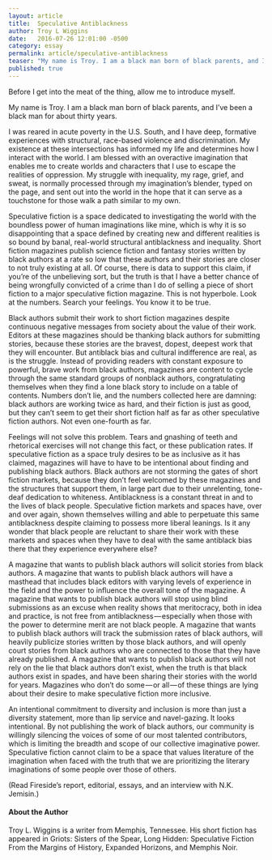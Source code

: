 ```yaml
---
layout: article
title:  Speculative Antiblackness
author: Troy L Wiggins
date:   2016-07-26 12:01:00 -0500
category: essay
permalink: article/speculative-antiblackness
teaser: "My name is Troy. I am a black man born of black parents, and I’ve been a black man for about thirty years."
published: true
---
```

Before I get into the meat of the thing, allow me to introduce myself.

My name is Troy. I am a black man born of black parents, and I’ve been a black man for about thirty years.

I was reared in acute poverty in the U.S. South, and I have deep, formative experiences with structural, race-based violence and discrimination. My existence at these intersections has informed my life and determines how I interact with the world. I am blessed with an overactive imagination that enables me to create worlds and characters that I use to escape the realities of oppression. My struggle with inequality, my rage, grief, and sweat, is normally processed through my imagination’s blender, typed on the page, and sent out into the world in the hope that it can serve as a touchstone for those walk a path similar to my own.

Speculative fiction is a space dedicated to investigating the world with the boundless power of human imaginations like mine, which is why it is so disappointing that a space defined by creating new and different realities is so bound by banal, real-world structural antiblackness and inequality. Short fiction magazines publish science fiction and fantasy stories written by black authors at a rate so low that these authors and their stories are closer to not truly existing at all. Of course, there is data to support this claim, if you’re of the unbelieving sort, but the truth is that I have a better chance of being wrongfully convicted of a crime than I do of selling a piece of short fiction to a major speculative fiction magazine. This is not hyperbole. Look at the numbers. Search your feelings. You know it to be true.

Black authors submit their work to short fiction magazines despite continuous negative messages from society about the value of their work. Editors at these magazines should be thanking black authors for submitting stories, because these stories are the bravest, dopest, deepest work that they will encounter. But antiblack bias and cultural indifference are real, as is the struggle. Instead of providing readers with constant exposure to powerful, brave work from black authors, magazines are content to cycle through the same standard groups of nonblack authors, congratulating themselves when they find a lone black story to include on a table of contents. Numbers don’t lie, and the numbers collected here are damning: black authors are working twice as hard, and their fiction is just as good, but they can’t seem to get their short fiction half as far as other speculative fiction authors. Not even one-fourth as far.

Feelings will not solve this problem. Tears and gnashing of teeth and rhetorical exercises will not change this fact, or these publication rates. If speculative fiction as a space truly desires to be as inclusive as it has claimed, magazines will have to have to be intentional about finding and publishing black authors. Black authors are not storming the gates of short fiction markets, because they don’t feel welcomed by these magazines and the structures that support them, in large part due to their unrelenting, tone-deaf dedication to whiteness. Antiblackness is a constant threat in and to the lives of black people. Speculative fiction markets and spaces have, over and over again, shown themselves willing and able to perpetuate this same antiblackness despite claiming to possess more liberal leanings. Is it any wonder that black people are reluctant to share their work with these markets and spaces when they have to deal with the same antiblack bias there that they experience everywhere else?

A magazine that wants to publish black authors will solicit stories from black authors. A magazine that wants to publish black authors will have a masthead that includes black editors with varying levels of experience in the field and the power to influence the overall tone of the magazine. A magazine that wants to publish black authors will stop using blind submissions as an excuse when reality shows that meritocracy, both in idea and practice, is not free from antiblackness — especially when those with the power to determine merit are not black people. A magazine that wants to publish black authors will track the submission rates of black authors, will heavily publicize stories written by those black authors, and will openly court stories from black authors who are connected to those that they have already published. A magazine that wants to publish black authors will not rely on the lie that black authors don’t exist, when the truth is that black authors exist in spades, and have been sharing their stories with the world for years. Magazines who don’t do some — or all — of these things are lying about their desire to make speculative fiction more inclusive.

An intentional commitment to diversity and inclusion is more than just a diversity statement, more than lip service and navel-gazing. It looks intentional. By not publishing the work of black authors, our community is willingly silencing the voices of some of our most talented contributors, which is limiting the breadth and scope of our collective imaginative power. Speculative fiction cannot claim to be a space that values literature of the imagination when faced with the truth that we are prioritizing the literary imaginations of some people over those of others.

(Read Fireside’s report, editorial, essays, and an interview with N.K. Jemisin.)

#### About the Author
Troy L. Wiggins is a writer from Memphis, Tennessee. His short fiction has appeared in Griots: Sisters of the Spear, Long Hidden: Speculative Fiction From the Margins of History, Expanded Horizons, and Memphis Noir.

